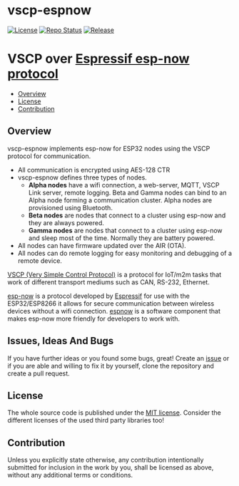 # vscp-espnow

[![License](https://img.shields.io/badge/license-MIT-blue.svg)](http://choosealicense.com/licenses/mit/)
[![Repo Status](https://www.repostatus.org/badges/latest/wip.svg)](https://www.repostatus.org/#wip)
[![Release](https://img.shields.io/github/release/grodansparadis/vscp-espnow.svg)](https://github.com/grodansparadis/vscp-espnow/releases)


# VSCP over [Espressif esp-now protocol](https://github.com/espressif/esp-now)

- [Overview](#Overview)
- [License](#license)
- [Contribution](#contribution)

## Overview

vscp-espnow implements esp-now for ESP32 nodes using the VSCP protocol for communication.

- All communication is encrypted using AES-128 CTR
- vscp-espnow defines three types of nodes.
   - **Alpha nodes** have a wifi connection, a web-server, MQTT, VSCP Link server, remote logging. Beta and Gamma nodes can bind to an Alpha node forming a communication cluster. Alpha nodes are provisioned using Bluetooth.
   - **Beta nodes** are nodes that connect to a cluster using esp-now and they are always powered.
   - **Gamma nodes** are nodes that connect to a cluster using esp-now and sleep most of the time. Normally they are battery powered.
- All nodes can have firmware updated over the AIR (OTA).
- All nodes can do remote logging for easy monitoring and debugging of a remote device.

[VSCP (Very Simple Control Protocol)](https://www.vscp.org) is a protocol for IoT/m2m tasks that work of different transport mediums such as CAN, RS-232, Ethernet. 

[esp-now](https://www.espressif.com/en/solutions/low-power-solutions/esp-now) is a protocol developed by [Espressif](https://www.espressif.com/en) for use with the ESP32/ESP8266 it allows for secure communication between wireless devices without a wifi connection. [espnow](https://github.com/espressif/esp-now) is a software component that makes esp-now more friendly for developers to work with.



## Issues, Ideas And Bugs
If you have further ideas or you found some bugs, great! Create an [issue](https://github.com/grodansparadis/vscp-espnow/issues) or if you are able and willing to fix it by yourself, clone the repository and create a pull request.

## License
The whole source code is published under the [MIT license](http://choosealicense.com/licenses/mit/).
Consider the different licenses of the used third party libraries too!

## Contribution
Unless you explicitly state otherwise, any contribution intentionally submitted for inclusion in the work by you, shall be licensed as above, without any
additional terms or conditions.

